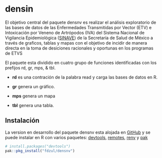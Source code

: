 
<!-- README.md is generated from README.Rmd. Please edit that file -->

# densin

<!-- badges: start -->
<!-- badges: end -->

El objetivo central del paquete densnv es realizar el análisis
exploratorio de las bases de datos de las Enfermedades Transmitidas por
Vector (ETV) e Intoxicación por Veneno de Artrópodos (IVA) del Sistema
Nacional de Vigilancia Epidemiológica
([SINAVE](https://www.sinave.gob.mx)) de la Secretaría de Salud de
México a través de graficos, tablas y mapas con el objetivo de incidir
de manera directa en la toma de desiciones racionales y oportunas en los
programas de ETVS

El paquete esta dividido en cuatro grupo de funciones identificadas con
los prefijos rd, gr, mps, & tbl.

- **rd** es una contración de la palabra read y carga las bases de datos
  en R.

- **gr** genera un gráfico.

- **mps** genera un mapa

- **tbl** genera una tabla.

## Instalación

La version en desarrollo del paquete densnv esta alojada en
[GitHub](https://github.com/) y se puede instalar en R con varios
paquetes: [devtools](https://devtools.r-lib.org),
[remotes](https://remotes.r-lib.org),
[renv](https://rstudio.github.io/renv/articles/renv.html) y
[pak](https://pak.r-lib.org)

``` r
# install.packages("devtools")
pak::pkg_install("fdzul/densnv")
```
